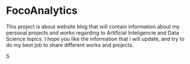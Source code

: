 # FocoAnalytics
This project is about website blog that will contain  information about my personal projects and works regarding to Artificial Inteligencie and Data Science topics. I hope you like the information that i will update, and try to do my best job to share different works and projects.

S